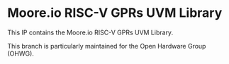 # Moore.io RISC-V GPRs UVM Library
This IP contains the Moore.io RISC-V GPRs UVM Library.

This branch is particularly maintained for the Open Hardware Group (OHWG).